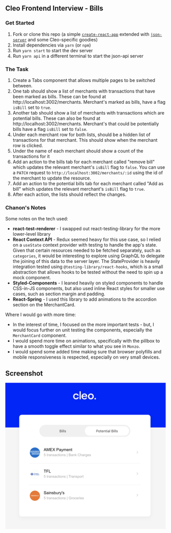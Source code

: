 ## Cleo Frontend Interview - Bills

### Get Started
1. Fork or clone this repo (a simple [`create-react-app`](https://github.com/facebook/create-react-app) extended with [`json-server`](https://github.com/typicode/json-server) and some Cleo-specific goodies)
1. Install dependencies via `yarn` (or `npm`)
1. Run `yarn start` to start the dev server
1. Run `yarn api` in a different terminal to start the json-api server

### The Task
1. Create a Tabs component that allows multiple pages to be switched between.
1. One tab should show a list of merchants with transactions that have been marked as bills. These can be found at http://localhost:3002/merchants. Merchant's marked as bills, have a flag `isBill` set to `true`.
1. Another tab should show a list of merchants with transactions which are potential bills. These can also be found at http://localhost:3002/merchants. Merchant's that could be potentially bills have a flag `isBill` set to `false`.
1. Under each merchant row for both lists, should be a hidden list of transactions for that merchant. This should show when the merchant row is clicked.
1. Under the name of each merchant should show a count of the transactions for it
1. Add an action to the bills tab for each merchant called "remove bill" which updates the relevant merchant's `isBill` flag to `false`. You can use a `PATCH` request to `http://localhost:3002/merchants/:id` using the id of the merchant to update the resource.
1. Add an action to the potential bills tab for each merchant called "Add as bill" which updates the relevant merchant's `isBill` flag to `true`.
1. After each action, the lists should reflect the changes.

### Chanon's Notes

Some notes on the tech used:
- **react-test-renderer** - I swapped out react-testing-library for the more lower-level library
- **React Context API** - Redux seemed heavy for this use case, so I relied on a `useState` context provider with testing to handle the app's state. Given that certain resources needed to be fetched separately, such as `categories`, it would be interesting to explore using GraphQL to delegate the joining of this data to the server layer. The StateProvider is heavily integration tested using `@testing-library/react-hooks`, which is a small abstraction that allows hooks to be tested without the need to spin up a mock component.
- **Styled-Components** - I leaned heavily on styled components to handle CSS-in-JS components, but also used inline React styles for smaller use cases, such as section margin and padding.
- **React-Spring** - I used this library to add animations to the accordion section on the MerchantCard.

Where I would go with more time:
- In the interest of time, I focused on the more important tests - but, I would focus further on unit testing the components, especially the `MerchantCard` component.
- I would spend more time on animations, specifically with the pillbox to have a smooth toggle effect similar to what you see in `Monzo`.
- I would spend some added time making sure that browser polyfills and mobile responsiveness is respected, especially on very small devices.

## Screenshot

![image](https://github.com/chanonroy/fe-interview/blob/master/src/assets/screenshot.png)
